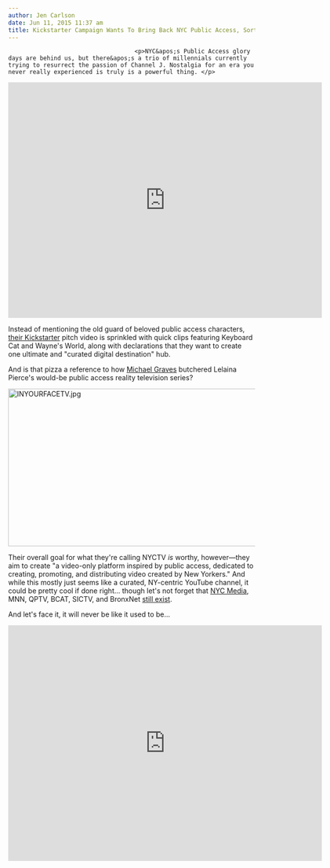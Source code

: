 ```yaml
---
author: Jen Carlson
date: Jun 11, 2015 11:37 am
title: Kickstarter Campaign Wants To Bring Back NYC Public Access, Sort Of
---
```


	
										<p>NYC&apos;s Public Access glory days are behind us, but there&apos;s a trio of millennials currently trying to resurrect the passion of Channel J. Nostalgia for an era you never really experienced is truly is a powerful thing. </p>

<p><iframe width="640" height="480" src="https://web.archive.org/web/20150818061213if_/https://www.kickstarter.com/projects/1353146397/nyctv-an-independent-platform-backing-nyc-video-an/widget/video.html" frameborder="0" scrolling="no"> </iframe></p>

<p>Instead of mentioning the old guard of beloved public access characters, <a href="https://web.archive.org/web/20150818061213/https://www.kickstarter.com/projects/1353146397/nyctv-an-independent-platform-backing-nyc-video-an">their Kickstarter</a> pitch video is sprinkled with quick clips featuring Keyboard Cat and Wayne&apos;s World, along with declarations that they want to create one ultimate and &quot;curated digital destination&quot; hub. </p>

<p>And is that pizza a reference to how <a href="https://web.archive.org/web/20150818061213/http://www.imdb.com/title/tt0110950/">Michael Graves</a> butchered Lelaina Pierce&apos;s would-be public access reality television series?</p>

<p><span class="mt-enclosure mt-enclosure-image" style="display: inline;"> <img alt="INYOURFACETV.jpg" src="https://web.archive.org/web/20150818061213im_/http://gothamist.com/attachments/arts_jen/INYOURFACETV.jpg" width="640" height="321" class="image-none"> </span></p>

<p>Their overall goal for what they&apos;re calling NYCTV <em>is</em> worthy, however&#x2014;they aim to create &quot;a video-only platform inspired by public access, dedicated to creating, promoting, and distributing video created by New Yorkers.&quot; And while this mostly just seems like a curated, NY-centric YouTube channel, it could be pretty cool if done right... though let&apos;s not forget that <a href="https://web.archive.org/web/20150818061213/http://www1.nyc.gov/site/media/about/about.page">NYC Media</a>, MNN, QPTV, BCAT, SICTV, and BronxNet <a href="https://web.archive.org/web/20150818061213/http://en.wikipedia.org/wiki/List_of_public-access_TV_stations_in_the_United_States_(Nebraska%E2%80%93Pennsylvania)#New_York">still exist</a>.</p>

<p>And let&apos;s face it, it will never be like it used to be...</p>

<p><iframe width="640" height="480" src="https://web.archive.org/web/20150818061213if_/https://www.youtube.com/embed/REhT0AIbg8M" frameborder="0" allowfullscreen></iframe></p>					
										
									
				